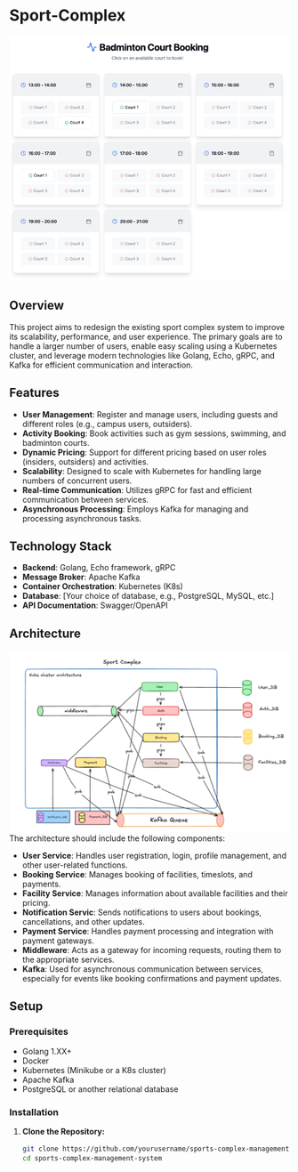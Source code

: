 # Sport-Complex
 ![alt text](assets/image.png)
## Overview

This project aims to redesign the existing sport complex system to improve its scalability, performance, and user experience. The primary goals are to handle a larger number of users, enable easy scaling using a Kubernetes cluster, and leverage modern technologies like Golang, Echo, gRPC, and Kafka for efficient communication and interaction.

## Features

- **User Management**: Register and manage users, including guests and different roles (e.g., campus users, outsiders).
- **Activity Booking**: Book activities such as gym sessions, swimming, and badminton courts.
- **Dynamic Pricing**: Support for different pricing based on user roles (insiders, outsiders) and activities.
- **Scalability**: Designed to scale with Kubernetes for handling large numbers of concurrent users.
- **Real-time Communication**: Utilizes gRPC for fast and efficient communication between services.
- **Asynchronous Processing**: Employs Kafka for managing and processing asynchronous tasks.

## Technology Stack

- **Backend**: Golang, Echo framework, gRPC
- **Message Broker**: Apache Kafka
- **Container Orchestration**: Kubernetes (K8s)
- **Database**: [Your choice of database, e.g., PostgreSQL, MySQL, etc.]
- **API Documentation**: Swagger/OpenAPI

## Architecture
![alt text](<assets/Screenshot 2567-09-01 at 21.57.59.png>)
The architecture should include the following components:

- **User Service**: Handles user registration, login, profile management, and other user-related functions.
- **Booking Service**: Manages booking of facilities, timeslots, and payments.
- **Facility Service**: Manages information about available facilities and their pricing.
- **Notification Servic**: Sends notifications to users about bookings, cancellations, and other updates.
- **Payment Service**: Handles payment processing and integration with payment gateways.
- **Middleware**: Acts as a gateway for incoming requests, routing them to the appropriate services.
- **Kafka**: Used for asynchronous communication between services, especially for events like booking confirmations and payment updates.

## Setup

### Prerequisites

- Golang 1.XX+
- Docker
- Kubernetes (Minikube or a K8s cluster)
- Apache Kafka
- PostgreSQL or another relational database

### Installation

1. **Clone the Repository:**

   ```bash
   git clone https://github.com/yourusername/sports-complex-management-system.git
   cd sports-complex-management-system
